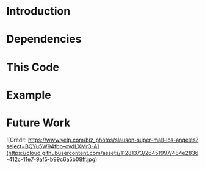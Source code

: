 # Introduction #

# Dependencies #

# This Code #

# Example #

# Future Work #

![Credit: https://www.yelp.com/biz_photos/slauson-super-mall-los-angeles?select=BQYu5W94fbp-ovdLXMr3-A](https://cloud.githubusercontent.com/assets/11281373/26451997/484e2836-412c-11e7-9af5-b99c6a5b08ff.jpg)
